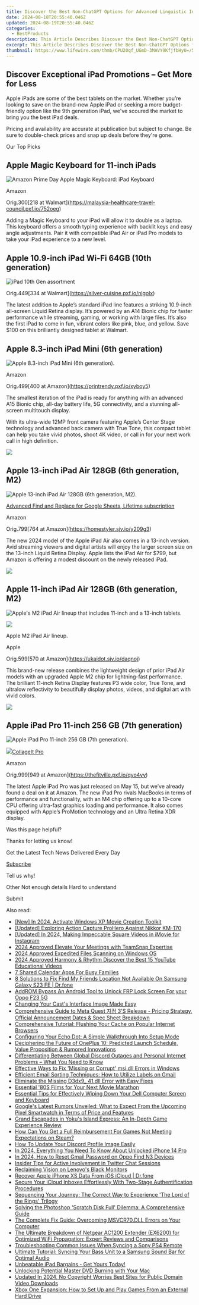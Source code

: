 ```yaml
---
title: Discover the Best Non-ChatGPT Options for Advanced Linguistic Interactions
date: 2024-08-18T20:55:40.046Z
updated: 2024-08-19T20:55:40.046Z
categories:
  - BestProducts
description: This Article Describes Discover the Best Non-ChatGPT Options for Advanced Linguistic Interactions
excerpt: This Article Describes Discover the Best Non-ChatGPT Options for Advanced Linguistic Interactions
thumbnail: https://www.lifewire.com/thmb/CPU20qf_UGmD-3MAVY9KfjfbHyU=/540x405/filters:no_upscale():max_bytes(150000):strip_icc():format(webp)/GettyImages-1482350048-bb33156f499e48e19fb3fa623dad0219.jpg
---
```


## Discover Exceptional iPad Promotions – Get More for Less

 Apple iPads are some of the best tablets on the market. Whether you’re looking to save on the brand-new Apple iPad or seeking a more budget-friendly option like the 9th generation iPad, we've scoured the market to bring you the best iPad deals.

 Pricing and availability are accurate at publication but subject to change. Be sure to double-check prices and snap up deals before they're gone.

 Our Top Picks

## Apple Magic Keyboard for 11-inch iPads

![Amazon Prime Day Apple Magic Keyboard: iPad Keyboard](https://www.lifewire.com/thmb/MMwYQFOtrTyAAl1XOScQndJU3O0=/1500x0/filters:no_upscale():max_bytes(150000):strip_icc():format(webp)/apple-magic-keyboard-ipad-keyboard-a0edc0d29609480b849b3e9c98cdf7d8.jpg)

Amazon

 Orig.$300 [$218 at Walmart](https://malaysia-healthcare-travel-council.pxf.io/752oeg)

 Adding a Magic Keyboard to your iPad will allow it to double as a laptop. This keyboard offers a smooth typing experience with backlit keys and easy angle adjustments. Pair it with compatible iPad Air or iPad Pro models to take your iPad experience to a new level.

## Apple 10.9-inch iPad Wi-Fi 64GB (10th generation)

![iPad 10th Gen assortment](https://www.lifewire.com/thmb/j5HVor97TNoHyGIU6e2SbQ1Vx5M=/1500x0/filters:no_upscale():max_bytes(150000):strip_icc():format(webp)/Apple-iPad-10th-gen-hero-221018_Full-Bleed-Image.jpg.large_2x-a946dfe9f391474aa5ede017b201a77a.jpg)

 Orig.$449 [$334 at Walmart](https://silver-cuisine.pxf.io/nlgolx)

 The latest addition to Apple’s standard iPad line features a striking 10.9-inch all-screen Liquid Retina display. It’s powered by an A14 Bionic chip for faster performance while streaming, gaming, or working with large files. It’s also the first iPad to come in fun, vibrant colors like pink, blue, and yellow. Save $100 on this brilliantly designed tablet at Walmart.

## Apple 8.3-inch iPad Mini (6th generation)

![Apple 8.3-inch iPad Mini (6th generation).](https://www.lifewire.com/thmb/gEOwleIGnEHyzzUKvxKR8ewIfww=/1500x0/filters:no_upscale():max_bytes(150000):strip_icc():format(webp)/AppleiPadMini6thGen_Amazon-f0fade1a801d4db88892029047ce1a65.jpg)

Amazon

 Orig.$499 [$400 at Amazon](https://printrendy.pxf.io/xyboy5)

 The smallest iteration of the iPad is ready for anything with an advanced A15 Bionic chip, all-day battery life, 5G connectivity, and a stunning all-screen multitouch display.

 With its ultra-wide 12MP front camera featuring Apple’s Center Stage technology and advanced back camera with True Tone, this compact tablet can help you take vivid photos, shoot 4K video, or call in for your next work call in high definition.

<!-- affiliate ads begin -->
<a href="https://store.massmailsoftware.com/order/checkout.php?PRODS=1300375&QTY=1&AFFILIATE=108875&CART=1"><img src="https://secure.avangate.com/images/merchant/dc87c13749315c7217cdc4ac692e704c/banera_for_partners-15_%281%29.jpg" border="0"></a>
<!-- affiliate ads end -->
## Apple 13-inch iPad Air 128GB (6th generation, M2)

![Apple 13-inch iPad Air 128GB (6th generation, M2).](https://www.lifewire.com/thmb/zvpKOo0dN5kmU5DH9YUwVneCq2c=/1500x0/filters:no_upscale():max_bytes(150000):strip_icc():format(webp)/AppleAirM213inch_Amazon-89f4eaf2797441ca99b17d00b54383ec.jpg)

<!-- affiliate ads begin -->
<a href="https://secure.2checkout.com/order/checkout.php?PRODS=4729642&QTY=1&AFFILIATE=108875&CART=1">Advanced Find and Replace for Google Sheets, Lifetime subscription</a>
<!-- affiliate ads end -->
Amazon

 Orig.$799 [$764 at Amazon](https://homestyler.sjv.io/y209g3)

 The new 2024 model of the Apple iPad Air also comes in a 13-inch version. Avid streaming viewers and digital artists will enjoy the larger screen size on the 13-inch Liquid Retina Display. Apple lists the iPad Air for $799, but Amazon is offering a modest discount on the newly released iPad.

<!-- affiliate ads begin -->
<a href="https://shop.incomedia.eu/order/checkout.php?PRODS=14095146&QTY=1&AFFILIATE=108875&CART=1"><img src="https://secure.2checkout.com/images/merchant/8b6cc3ee5ec407721ce3bf5ff4c0f56b/PRO_BUY_728x90-EN.jpg" border="0"></a>
<!-- affiliate ads end -->
## Apple 11-inch iPad Air 128GB (6th generation, M2)

![Apple's M2 iPad Air lineup that includes 11-inch and a 13-inch tablets. ](https://www.lifewire.com/thmb/XEgDyn871WoFniVHQSfqADzQ040=/1500x0/filters:no_upscale():max_bytes(150000):strip_icc():format(webp)/Apple-iPad-Air-11-inch-and-13-inch-240507-c83a5226fccb47629f8cb4805ffcd0ac.jpg)

<!-- affiliate ads begin -->
<a href="https://store.bitdefender.com/affiliate.php?ACCOUNT=BITLATIN&AFFILIATE=108875&PATH=http%3A%2F%2Fwww.bitdefender.com%2Fbusiness%3FAFFILIATE%3D108875%26RESOURCE%3D30%2525%2BOff%2Ball%2BGravityZone%2BProducts"><img src="https://www.bitdefender.com/content/dam/bitdefender/business/campaign/1200X628.png" border="0"></a>
<!-- affiliate ads end -->
 Apple M2 iPad Air lineup.

Apple

 Orig.$599 [$570 at Amazon](https://ukaidot.sjv.io/daqnoj)

 This brand-new release combines the lightweight design of prior iPad Air models with an upgraded Apple M2 chip for lightning-fast performance. The brilliant 11-inch Retina Display features P3 wide color, True Tone, and ultralow reflectivity to beautifully display photos, videos, and digital art with vivid colors.

<!-- affiliate ads begin -->
<a href="https://store.movavi.com/affiliate.php?ACCOUNT=MOVAVI&AFFILIATE=108875&PATH=https%3A%2F%2Fwww.movavi.com%3FAFFILIATE%3D108875%26RESOURCE%3DMovavi%2BScreen%2BRecorder%2Bbox"><img src="https://mcusercontent.com/0885a03ded3d480dca9287f12/images/f026b149-fc7c-fd54-5f3e-1460bbb19b6b.jpg" border="0"></a>
<!-- affiliate ads end -->
## Apple iPad Pro 11-inch 256 GB (7th generation)

![Apple iPad Pro 11-inch 256 GB (7th generation).](https://www.lifewire.com/thmb/c2HKPdYEPh8_z26astI5UYbSVio=/1500x0/filters:no_upscale():max_bytes(150000):strip_icc():format(webp)/AppleiPadPro7thGen_Amazon-853ed0079e074539ad2071d02aa1ec1c.jpg)

<!-- affiliate ads begin -->
<a href="https://secure.2checkout.com/order/checkout.php?PRODS=4530091&QTY=1&AFFILIATE=108875&CART=1"><img src="https://www.pearlmountainsoft.com/n_img/product/cit_win/banScrn.jpg" border="0">CollageIt Pro</a>
<!-- affiliate ads end -->
Amazon

 Orig.$999 [$949 at Amazon](https://thefitville.pxf.io/qyo4yy)

 The latest Apple iPad Pro was just released on May 15, but we’ve already found a deal on it at Amazon. The new iPad Pro rivals MacBooks in terms of performance and functionality, with an M4 chip offering up to a 10-core CPU offering ultra-fast graphics loading and performance. It also comes equipped with Apple’s ProMotion technology and an Ultra Retina XDR display.

Was this page helpful?

Thanks for letting us know!

 Get the Latest Tech News Delivered Every Day

[Subscribe](https://www.lifewire.com/#)

Tell us why!

 Other  Not enough details  Hard to understand

 Submit

<ins class="adsbygoogle"
     style="display:block"
     data-ad-format="autorelaxed"
     data-ad-client="ca-pub-7571918770474297"
     data-ad-slot="1223367746"></ins>



<ins class="adsbygoogle"
     style="display:block"
     data-ad-client="ca-pub-7571918770474297"
     data-ad-slot="8358498916"
     data-ad-format="auto"
     data-full-width-responsive="true"></ins>

<span class="atpl-alsoreadstyle">Also read:</span>
<div><ul>
<li><a href="https://fox-cloud.techidaily.com/new-in-2024-activate-windows-xp-movie-creation-toolkit/"><u>[New] In 2024, Activate Windows XP Movie Creation Toolkit</u></a></li>
<li><a href="https://article-tips.techidaily.com/updated-exploring-action-capture-prohero-against-nikkor-km-170/"><u>[Updated] Exploring Action Capture  ProHero Against Nikkor KM-170</u></a></li>
<li><a href="https://instagram-video-files.techidaily.com/updated-in-2024-making-impeccable-square-videos-in-imovie-for-instagram/"><u>[Updated] In 2024, Making Impeccable Square Videos in iMovie for Instagram</u></a></li>
<li><a href="https://snapchat-videos.techidaily.com/2024-approved-elevate-your-meetings-with-teamsnap-expertise/"><u>2024 Approved  Elevate Your Meetings with TeamSnap Expertise</u></a></li>
<li><a href="https://some-knowledge.techidaily.com/2024-approved-expedited-files-scanning-on-windows-os/"><u>2024 Approved  Expedited Files Scanning on Windows OS</u></a></li>
<li><a href="https://youtube-webster.techidaily.com/approved-harmony-and-rhythm-discover-the-best-15-youtube-educational-videos/"><u>2024 Approved  Harmony & Rhythm  Discover the Best 15 YouTube Educational Videos</u></a></li>
<li><a href="https://technical-tips.techidaily.com/7-shared-calendar-apps-for-busy-families/"><u>7 Shared Calendar Apps For Busy Families</u></a></li>
<li><a href="https://location-fake.techidaily.com/8-solutions-to-fix-find-my-friends-location-not-available-on-samsung-galaxy-s23-fe-drfone-by-drfone-virtual-android/"><u>8 Solutions to Fix Find My Friends Location Not Available On Samsung Galaxy S23 FE | Dr.fone</u></a></li>
<li><a href="https://android-frp.techidaily.com/addrom-bypass-an-android-tool-to-unlock-frp-lock-screen-for-your-oppo-f23-5g-by-drfone-android/"><u>AddROM Bypass An Android Tool to Unlock FRP Lock Screen For your Oppo F23 5G</u></a></li>
<li><a href="https://technical-tips.techidaily.com/changing-your-casts-interface-image-made-easy/"><u>Changing Your Cast's Interface Image Made Easy</u></a></li>
<li><a href="https://technical-tips.techidaily.com/comprehensive-guide-to-meta-quest-3s-release-pricing-strategy-official-announcement-dates-and-spec-sheet-breakdown/"><u>Comprehensive Guide to Meta Quest 지정 3'S Release - Pricing Strategy, Official Announcement Dates & Spec Sheet Breakdown</u></a></li>
<li><a href="https://technical-tips.techidaily.com/comprehensive-tutorial-flushing-your-cache-on-popular-internet-browsers/"><u>Comprehensive Tutorial: Flushing Your Cache on Popular Internet Browsers</u></a></li>
<li><a href="https://technical-tips.techidaily.com/configuring-your-echo-dot-a-simple-walkthrough-into-setup-mode/"><u>Configuring Your Echo Dot: A Simple Walkthrough Into Setup Mode</u></a></li>
<li><a href="https://technical-tips.techidaily.com/deciphering-the-future-of-oneplus-10-predicted-launch-schedule-value-proposition-and-rumored-innovations/"><u>Deciphering the Future of OnePlus 10: Predicted Launch Schedule, Value Proposition & Rumored Innovations</u></a></li>
<li><a href="https://technical-tips.techidaily.com/1722892924882-differentiating-between-global-discord-outages-and-personal-internet-problems-what-you-need-to-know/"><u>Differentiating Between Global Discord Outages and Personal Internet Problems – What You Need to Know</u></a></li>
<li><a href="https://technical-tips.techidaily.com/effective-ways-to-fix-missing-or-corrupt-msidll-errors-in-windows/"><u>Effective Ways to Fix 'Missing or Corrupt' msi.dll Errors in Windows</u></a></li>
<li><a href="https://technical-tips.techidaily.com/efficient-email-sorting-techniques-how-to-utilize-labels-on-gmail/"><u>Efficient Email Sorting Techniques: How to Utilize Labels on Gmail</u></a></li>
<li><a href="https://technical-tips.techidaily.com/eliminate-the-missing-d3dx9-41dll-error-with-easy-fixes/"><u>Eliminate the Missing D3dx9_ 41.dll Error with Easy Fixes</u></a></li>
<li><a href="https://technical-tips.techidaily.com/essential-80s-films-for-your-next-movie-marathon/"><u>Essential '80S Films for Your Next Movie Marathon</u></a></li>
<li><a href="https://technical-tips.techidaily.com/essential-tips-for-effectively-wiping-down-your-dell-computer-screen-and-keyboard/"><u>Essential Tips for Effectively Wiping Down Your Dell Computer Screen and Keyboard</u></a></li>
<li><a href="https://technical-tips.techidaily.com/googles-latest-rumors-unveiled-what-to-expect-from-the-upcoming-pixel-smartwatch-in-terms-of-price-and-features/"><u>Google's Latest Rumors Unveiled: What to Expect From the Upcoming Pixel Smartwatch in Terms of Price and Features</u></a></li>
<li><a href="https://buynow-marvelous.techidaily.com/grand-escapades-in-yokus-island-express-an-in-depth-game-experience-review/"><u>Grand Escapades in Yoku's Island Express: An In-Depth Game Experience Review</u></a></li>
<li><a href="https://technical-tips.techidaily.com/how-can-you-get-a-full-reimbursement-for-games-not-meeting-expectations-on-steam/"><u>How Can You Get a Full Reimbursement For Games Not Meeting Expectations on Steam?</u></a></li>
<li><a href="https://technical-tips.techidaily.com/how-to-update-your-discord-profile-image-easily/"><u>How To Update Your Discord Profile Image Easily</u></a></li>
<li><a href="https://ios-unlock.techidaily.com/in-2024-everything-you-need-to-know-about-unlocked-iphone-14-pro-by-drfone-ios/"><u>In 2024, Everything You Need To Know About Unlocked iPhone 14 Pro</u></a></li>
<li><a href="https://android-unlock.techidaily.com/in-2024-how-to-reset-gmail-password-on-oppo-find-n3-devices-by-drfone-android/"><u>In 2024, How to Reset Gmail Password on Oppo Find N3 Devices</u></a></li>
<li><a href="https://technical-tips.techidaily.com/insider-tips-for-active-involvement-in-twitter-chat-sessions/"><u>Insider Tips for Active Involvement in Twitter Chat Sessions</u></a></li>
<li><a href="https://network-issues.techidaily.com/reclaiming-vision-on-lenovos-black-monitors/"><u>Reclaiming Vision on Lenovo's Black Monitors</u></a></li>
<li><a href="https://techidaily.com/recover-apple-iphone-xs-data-from-ios-icloud-drfone-by-drfone-ios-data-recovery-ios-data-recovery/"><u>Recover Apple iPhone XS Data From iOS iCloud | Dr.fone</u></a></li>
<li><a href="https://technical-tips.techidaily.com/1722881053354-secure-your-icloud-inboxes-effortlessly-with-two-stage-authentification-procedures/"><u>Secure Your iCloud Inboxes Effortlessly With Two-Stage Authentification Procedures</u></a></li>
<li><a href="https://technical-tips.techidaily.com/sequencing-your-journey-the-correct-way-to-experience-the-lord-of-the-rings-trilogy/"><u>Sequencing Your Journey: The Correct Way to Experience 'The Lord of the Rings' Trilogy</u></a></li>
<li><a href="https://technical-tips.techidaily.com/solving-the-photoshop-scratch-disk-full-dilemma-a-comprehensive-guide/"><u>Solving the Photoshop 'Scratch Disk Full' Dilemma: A Comprehensive Guide</u></a></li>
<li><a href="https://technical-tips.techidaily.com/the-complete-fix-guide-overcoming-msvcr70dll-errors-on-your-computer/"><u>The Complete Fix Guide: Overcoming MSVCR70.DLL Errors on Your Computer</u></a></li>
<li><a href="https://buynow-marvelous.techidaily.com/the-ultimate-breakdown-of-netgear-ac1200-extender-ex6200-for-optimized-wifi-propagation-expert-reviews-and-comparisons/"><u>The Ultimate Breakdown of Netgear AC1200 Extender (EX6200) for Optimized WiFi Propagation: Expert Reviews and Comparisons</u></a></li>
<li><a href="https://technical-tips.techidaily.com/troubleshooting-common-issues-when-syncing-a-sony-ps4-remote/"><u>Troubleshooting Common Issues When Syncing a Sony PS4 Remote</u></a></li>
<li><a href="https://technical-tips.techidaily.com/ultimate-tutorial-syncing-your-bass-unit-to-a-samsung-sound-bar-for-optimal-audio/"><u>Ultimate Tutorial: Syncing Your Bass Unit to a Samsung Sound Bar for Optimal Audio</u></a></li>
<li><a href="https://technical-tips.techidaily.com/unbeatable-ipad-bargains-get-yours-today/"><u>Unbeatable iPad Bargains - Get Yours Today!</u></a></li>
<li><a href="https://extra-information.techidaily.com/unlocking-potential-master-dvd-burning-with-your-mac/"><u>Unlocking Potential  Master DVD Burning with Your Mac</u></a></li>
<li><a href="https://smart-video-editing.techidaily.com/updated-in-2024-no-copyright-worries-best-sites-for-public-domain-video-downloads/"><u>Updated In 2024, No Copyright Worries Best Sites for Public Domain Video Downloads</u></a></li>
<li><a href="https://technical-tips.techidaily.com/xbox-one-expansion-how-to-set-up-and-play-games-from-an-external-hard-drive/"><u>Xbox One Expansion: How to Set Up and Play Games From an External Hard Drive</u></a></li>
</ul></div>

